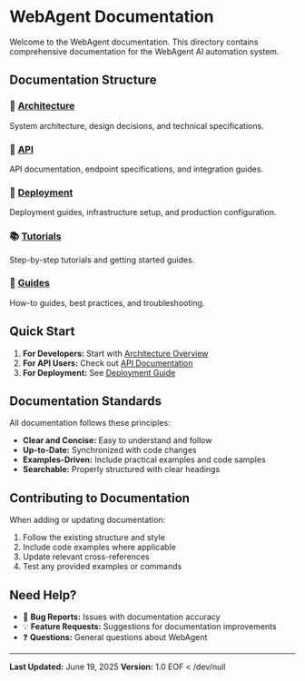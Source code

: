 # WebAgent Documentation

Welcome to the WebAgent documentation. This directory contains comprehensive documentation for the WebAgent AI automation system.

## Documentation Structure

### 📐 [Architecture](./architecture/)
System architecture, design decisions, and technical specifications.

### 🔌 [API](./api/)
API documentation, endpoint specifications, and integration guides.

### 🚀 [Deployment](./deployment/)
Deployment guides, infrastructure setup, and production configuration.

### 📚 [Tutorials](./tutorials/)
Step-by-step tutorials and getting started guides.

### 📖 [Guides](./guides/)
How-to guides, best practices, and troubleshooting.

## Quick Start

1. **For Developers:** Start with [Architecture Overview](./architecture/README.md)
2. **For API Users:** Check out [API Documentation](./api/README.md)
3. **For Deployment:** See [Deployment Guide](./deployment/README.md)

## Documentation Standards

All documentation follows these principles:
- **Clear and Concise:** Easy to understand and follow
- **Up-to-Date:** Synchronized with code changes
- **Examples-Driven:** Include practical examples and code samples
- **Searchable:** Properly structured with clear headings

## Contributing to Documentation

When adding or updating documentation:
1. Follow the existing structure and style
2. Include code examples where applicable
3. Update relevant cross-references
4. Test any provided examples or commands

## Need Help?

- 🐛 **Bug Reports:** Issues with documentation accuracy
- 💡 **Feature Requests:** Suggestions for documentation improvements
- ❓ **Questions:** General questions about WebAgent

---

**Last Updated:** June 19, 2025
**Version:** 1.0
EOF < /dev/null
